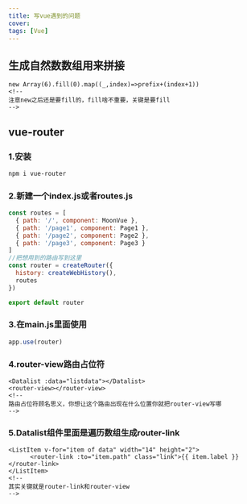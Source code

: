 ```yaml
---
title: 写vue遇到的问题
cover: 
tags: [Vue]
---
```


## 生成自然数数组用来拼接

```vue
new Array(6).fill(0).map((_,index)=>prefix+(index+1))
<!--
注意new之后还是要fill的，fill啥不重要，关键是要fill
-->
```



## vue-router

### 1.安装

```bash
npm i vue-router
```

### 2.新建一个index.js或者routes.js

```js
const routes = [
  { path: '/', component: MoonVue },
  { path: '/page1', component: Page1 },
  { path: '/page2', component: Page2 },
  { path: '/page3', component: Page3 }
]
//把想用到的路由写到这里
const router = createRouter({
  history: createWebHistory(),
  routes
})

export default router
```

### 3.在main.js里面使用

```js
app.use(router)
```

### 4.router-view路由占位符

```vue
<Datalist :data="listdata"></Datalist>
<router-view></router-view>
<!--
路由占位符顾名思义，你想让这个路由出现在什么位置你就把router-view写哪
-->
```

### 5.Datalist组件里面是遍历数组生成router-link

```vue
<ListItem v-for="item of data" width="14" height="2">
      <router-link :to="item.path" class="link">{{ item.label }}</router-link>
</ListItem>
<!--
其实关键就是router-link和router-view
-->
```

